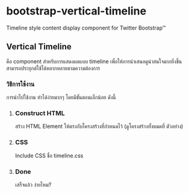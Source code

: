 # bootstrap-vertical-timeline
Timeline style content display component for Twitter Bootstrap™

## Vertical Timeline

คือ component สำหรับการแสดงผลแบบ timeline เพื่อให้การนำเสนอดูน่าสนใจมากยิ่งขึ้น สามารถประยุกต์ใช้ได้หลากหลายตามความต้องการ

### วิธีการใช้งาน

การนำไปใช้งาน ทำได้ง่ายมากๆ โดยมีขั้นตอนเล็กน้อย ดังนี้

1. ### Construct HTML

    สร้าง HTML Element ให้ตรงกับโครงสร้างที่กำหนดไว้ (ดูโครงสร้างทั้งหมดที่ ตัวอย่าง)

2. ### CSS

    Include CSS ชื่อ timeline.css


3. ### Done
    เสร็จแล้ว ง่ายไหม?